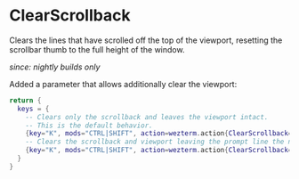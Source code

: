 # ClearScrollback

Clears the lines that have scrolled off the top of the viewport, resetting
the scrollbar thumb to the full height of the window.

*since: nightly builds only*

Added a parameter that allows additionally clear the viewport:

```lua
return {
  keys = {
    -- Clears only the scrollback and leaves the viewport intact.
    -- This is the default behavior.
    {key="K", mods="CTRL|SHIFT", action=wezterm.action{ClearScrollback="ScrollbackOnly"}}
    -- Clears the scrollback and viewport leaving the prompt line the new first line.
    {key="K", mods="CTRL|SHIFT", action=wezterm.action{ClearScrollback="ScrollbackAndViewport"}}
  }
}
```
